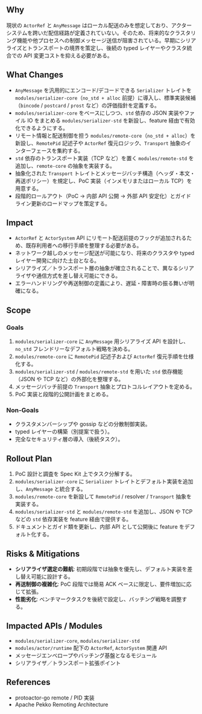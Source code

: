 ## Why
現状の `ActorRef` と `AnyMessage` はローカル配送のみを想定しており、アクターシステムを跨いだ配信経路が定義されていない。そのため、将来的なクラスタリング機能や他プロセスへの制御メッセージ送信が阻害されている。早期にシリアライズとトランスポートの境界を策定し、後続の typed レイヤーやクラスタ統合での API 変更コストを抑える必要がある。

## What Changes
- `AnyMessage` を汎用的にエンコード/デコードできる `Serializer` トレイトを `modules/serializer-core`（`no_std + alloc` 前提）に導入し、標準実装候補（`bincode` / `postcard` / `prost` など）の評価指針を定義する。
- `modules/serializer-core` をベースにしつつ、`std` 依存の JSON 実装やファイル IO をまとめる `modules/serializer-std` を新設し、feature 経由で有効化できるようにする。
- リモート情報と配送制御を担う `modules/remote-core`（`no_std + alloc`）を新設し、`RemotePid` 記述子や `ActorRef` 復元ロジック、`Transport` 抽象のインターフェースを集約する。
- `std` 依存のトランスポート実装（TCP など）を置く `modules/remote-std` を追加し、`remote-core` の抽象を実装する。
- 抽象化された `Transport` トレイトとメッセージバッチ構造（ヘッダ・本文・再送ポリシー）を規定し、PoC 実装（インメモリまたはローカル TCP）を用意する。
- 段階的ロールアウト（PoC → 内部 API 公開 → 外部 API 安定化）とガイドライン更新のロードマップを策定する。

## Impact
- `ActorRef` と `ActorSystem` API にリモート配送前提のフックが追加されるため、既存利用者への移行手順を整理する必要がある。
- ネットワーク越しのメッセージ配送が可能になり、将来のクラスタや typed レイヤー開発に向けた土台となる。
- シリアライズ／トランスポート層の抽象が確立されることで、異なるシリアライザや通信方式を差し替え可能にできる。
- エラーハンドリングや再送制御の定義により、遅延・障害時の振る舞いが明確になる。

## Scope
### Goals
1. `modules/serializer-core` に `AnyMessage` 用シリアライズ API を設計し、`no_std` フレンドリーなデフォルト戦略を決める。
2. `modules/remote-core` に `RemotePid` 記述子および `ActorRef` 復元手順を仕様化する。
3. `modules/serializer-std` / `modules/remote-std` を用いた `std` 依存機能（JSON や TCP など）の外部化を整理する。
4. メッセージバッチ前提の `Transport` 抽象とプロトコルレイアウトを定める。
5. PoC 実装と段階的公開計画をまとめる。

### Non-Goals
- クラスタメンバーシップや gossip などの分散制御実装。
- typed レイヤーの構築（別提案で扱う）。
- 完全なセキュリティ層の導入（後続タスク）。

## Rollout Plan
1. PoC 設計と調査を Spec Kit 上でタスク分解する。
2. `modules/serializer-core` に `Serializer` トレイトとデフォルト実装を追加し、`AnyMessage` と統合する。
3. `modules/remote-core` を新設して `RemotePid` / resolver / `Transport` 抽象を実装する。
4. `modules/serializer-std` と `modules/remote-std` を追加し、JSON や TCP などの `std` 依存実装を feature 経由で提供する。
5. ドキュメントとガイド類を更新し、内部 API として公開後に feature をデフォルト化する。

## Risks & Mitigations
- **シリアライザ選定の難航**: 初期段階では抽象を優先し、デフォルト実装を差し替え可能に設計する。
- **再送制御の複雑化**: PoC 段階では簡易 ACK ベースに限定し、要件増加に応じて拡張。
- **性能劣化**: ベンチマークタスクを後続で設定し、バッチング戦略を調整する。

## Impacted APIs / Modules
- `modules/serializer-core`, `modules/serializer-std`
- `modules/actor/runtime` 配下の `ActorRef`, `ActorSystem` 関連 API
- メッセージエンベロープやバッチング基盤となるモジュール
- シリアライザ／トランスポート拡張ポイント

## References
- protoactor-go remote / PID 実装
- Apache Pekko Remoting Architecture
